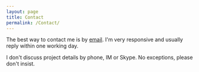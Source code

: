 ```yaml
---
layout: page
title: Contact
permalink: /Contact/
---
```


The best way to contact me is by [email](phillip@gessertbooks.com). I'm very responsive and usually reply within one working day.

I don't discuss project details by phone, IM or Skype. No exceptions, please don't insist.
